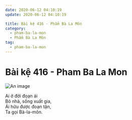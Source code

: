 ```yaml
---
date: 2020-06-12 04:10:19
update: 2020-06-12 04:10:19

title: Bài kệ 416 - Phẩm Bà La Môn
category:
  - pham-ba-la-mon
  - Phẩm Bà La Môn
tag:
  - pham-ba-la-mon
---
```


# Bài kệ 416 - Pham Ba La Mon

![An image](/img/pham-ba-la-mon/pham-ba-la-mon-416.jpg)

Ai ở đời đoạn ái<br>Bỏ nhà, sống xuất gia,<br>Ái hữu được đoạn tận,<br>Ta gọi Bà-la-môn.<br>
